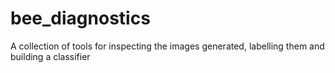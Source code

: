 # bee_diagnostics
A collection of tools for inspecting the images generated, labelling them and building a classifier
